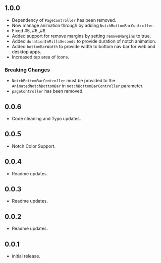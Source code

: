 ## 1.0.0

* Dependency of `PageController` has been removed.
* Now manage animation through by adding `NotchBottomBarController`.
* Fixed #5, #6 ,#8.
* Added support for remove margins by setting `removeMargins` to true.
* Added `durationInMilliSeconds` to provide duration of notch animation.
* Added `bottomBarWidth` to provide width to bottom nav bar for web and desktop apps.
* Increased tap area of icons.

### Breaking Changes

* `NotchBottomBarController` must be provided to the `AnimatedNotchBottomBar` in `notchBottomBarController` parameter.
* `pageController` has been removed.

## 0.0.6

* Code cleaning and Typo updates.

## 0.0.5

* Notch Color Support.

## 0.0.4

* Readme updates.

## 0.0.3

* Readme updates.

## 0.0.2

* Readme updates.

## 0.0.1

* initial release.